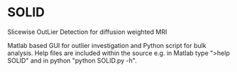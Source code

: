 # SOLID
Slicewise OutLier Detection for diffusion weighted MRI

Matlab based GUI for outlier investigation and Python script for bulk analysis. Help files are included within the source e.g. in Matlab type ">help SOLID" and in python "python SOLID.py -h".
